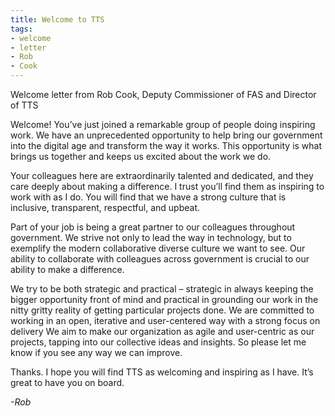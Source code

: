 ```yaml
---
title: Welcome to TTS
tags:
- welcome
- letter
- Rob
- Cook
---
```

Welcome letter from Rob Cook, Deputy Commissioner of FAS and Director of TTS

Welcome! You’ve just joined a remarkable group of people doing inspiring work. We have an unprecedented opportunity to help bring our government into the digital age and transform the way it works. This opportunity is what brings us together and keeps us excited about the work we do.

Your colleagues here are extraordinarily talented and dedicated, and they care deeply about making a difference. I trust you’ll find them as inspiring to work with as I do. You will find that we have a strong culture that is inclusive, transparent, respectful, and upbeat.

Part of your job is being a great partner to our colleagues throughout government. We strive not only to lead the way in technology, but to exemplify the modern collaborative diverse culture we want to see. Our ability to collaborate with colleagues across government is crucial to our ability to make a difference.

We try to be both strategic and practical – strategic in always keeping the bigger opportunity front of mind and practical in grounding our work in the nitty gritty reality of getting particular projects done. We are committed to working in an open, iterative and user-centered way with a strong focus on delivery
We aim to make our organization as agile and user-centric as our projects, tapping into our collective ideas and insights. So please let me know if you see any way we can improve.

Thanks. I hope you will find TTS as welcoming and inspiring as I have. It’s great to have you on board.

*-Rob*
